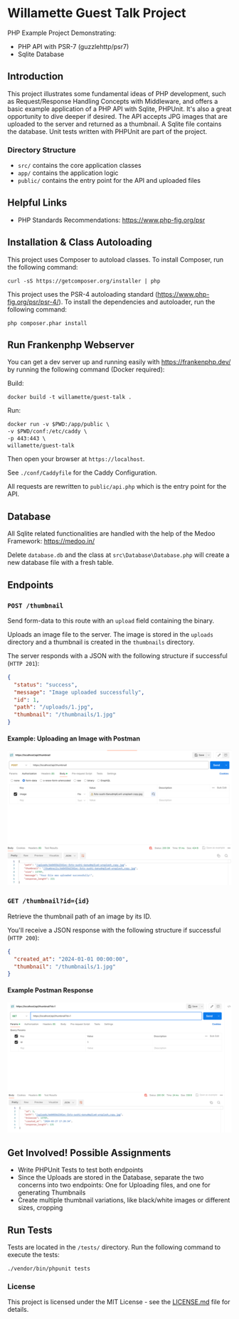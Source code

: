 # Willamette Guest Talk Project

PHP Example Project Demonstrating:

- PHP API with PSR-7 (guzzlehttp/psr7)
- Sqlite Database

## Introduction

This project illustrates some fundamental ideas of PHP development, such as Request/Response Handling Concepts with Middleware, and offers a basic example application of a PHP API with Sqlite, PHPUnit. It's also a great opportunity to dive deeper if desired. The API accepts JPG images that are uploaded to the server and returned as a thumbnail. A Sqlite file contains the database. Unit tests written with PHPUnit are part of the project.

### Directory Structure

- `src/` contains the core application classes
- `app/` contains the application logic
- `public/` contains the entry point for the API and uploaded files

## Helpful Links

- PHP Standards Recommendations: https://www.php-fig.org/psr

## Installation & Class Autoloading

This project uses Composer to autoload classes. To install Composer, run the following command:

    curl -sS https://getcomposer.org/installer | php

This project uses the PSR-4 autoloading standard (https://www.php-fig.org/psr/psr-4/). To install the dependencies and
autoloader, run the following command:

    php composer.phar install

## Run Frankenphp Webserver

You can get a dev server up and running easily with https://frankenphp.dev/ by running the following command (Docker required):

Build:

    docker build -t willamette/guest-talk .

Run:

    docker run -v $PWD:/app/public \
    -v $PWD/conf:/etc/caddy \
    -p 443:443 \
    willamette/guest-talk

Then open your browser at `https://localhost`.

See `./conf/Caddyfile` for the Caddy Configuration.

All requests are rewritten to `public/api.php` which is the entry point for the API.

## Database

All Sqlite related functionalities are handled with the help of the Medoo Framework: https://medoo.in/

Delete `database.db` and the class at `src\Database\Database.php` will create a new database file with a fresh table.


## Endpoints

### `POST /thumbnail`
Send form-data to this route with an `upload` field containing the binary.

Uploads an image file to the server. The image is stored in the `uploads` directory and a thumbnail is created in the `thumbnails` directory.

The server responds with a JSON with the following structure if successful (`HTTP 201`):

```json
{
  "status": "success",
  "message": "Image uploaded successfully",
  "id": 1,
  "path": "/uploads/1.jpg",
  "thumbnail": "/thumbnails/1.jpg"
}
```

#### Example: Uploading an Image with Postman
![img.png](img.png)

### `GET /thumbnail?id={id}`

Retrieve the thumbnail path of an image by its ID.

You'll receive a JSON response with the following structure if successful (`HTTP 200`):

```json
{
  "created_at": "2024-01-01 00:00:00",
  "thumbnail": "/thumbnails/1.jpg"
}
```

#### Example Postman Response
![img_1.png](img_1.png)


## Get Involved! Possible Assignments

* Write PHPUnit Tests to test both endpoints
* Since the Uploads are stored in the Database, separate the two concerns into two endpoints: One for Uploading files, and one for generating Thumbnails
* Create multiple thumbnail variations, like black/white images or different sizes, cropping

## Run Tests

Tests are located in the `/tests/` directory. Run the following command to execute the tests:

    ./vendor/bin/phpunit tests

### License

This project is licensed under the MIT License - see the [LICENSE.md](LICENSE.md) file for details.

